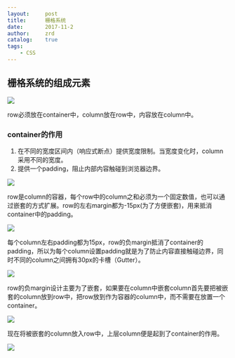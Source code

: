 ```yaml
---
layout:     post
title:      栅格系统
date:       2017-11-2
author:     zrd
catalog:    true
tags:
    - CSS
---
```


## 栅格系统的组成元素

![](http://j4n.co/content/4-blog/10-Creating-your-own-css-grid-system/grid-elements.png)

row必须放在container中，column放在row中，内容放在column中。

### container的作用

1. 在不同的宽度区间内（响应式断点）提供宽度限制。当宽度变化时，column采用不同的宽度。
2. 提供一个padding，阻止内部内容触碰到浏览器边界。

![](http://images0.cnblogs.com/blog2015/412020/201507/052156204047619.png)

row是column的容器，每个row中的column之和必须为一个固定数值，也可以通过嵌套的方式扩展。row的左右margin都为-15px(为了方便嵌套)，用来抵消container中的padding。

![](http://images0.cnblogs.com/blog2015/412020/201507/052202216395692.png)

每个column左右padding都为15px，row的负margin抵消了container的padding，所以为每个column设置padding就是为了防止内容直接触碰边界，同时不同的column之间拥有30px的卡槽（Gutter）。

![](http://images0.cnblogs.com/blog2015/412020/201507/052206281235724.png)

row的负margin设计主要为了嵌套，如果要在column中嵌套column首先要把被嵌套的column放到row中，把row放到作为容器的column中，而不需要在放置一个container。

![](http://images0.cnblogs.com/blog2015/412020/201507/052232328106603.png)

现在将被嵌套的column放入row中，上层column便是起到了container的作用。

![](http://images0.cnblogs.com/blog2015/412020/201507/052234011394651.png)
